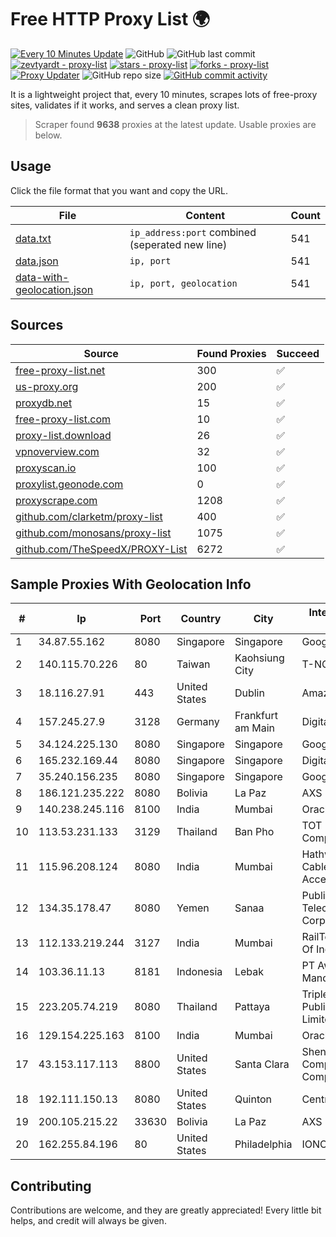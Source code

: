 
# Free HTTP Proxy List 🌍

[![Every 10 Minutes Update](https://github.com/mertguvencli/http-proxy-list/actions/workflows/main.yml/badge.svg?branch=main)](https://github.com/mertguvencli/http-proxy-list/actions/workflows/main.yml)
![GitHub](https://img.shields.io/github/license/mertguvencli/http-proxy-list)
![GitHub last commit](https://img.shields.io/github/last-commit/mertguvencli/http-proxy-list)
[![zevtyardt - proxy-list](https://img.shields.io/static/v1?label=zevtyardt&message=proxy-list&color=blue&logo=github)](https://github.com/zevtyardt/proxy-list "Go to GitHub repo")
[![stars - proxy-list](https://img.shields.io/github/stars/zevtyardt/proxy-list?style=social)](https://github.com/zevtyardt/proxy-list)
[![forks - proxy-list](https://img.shields.io/github/forks/zevtyardt/proxy-list?style=social)](https://github.com/zevtyardt/proxy-list)
[![Proxy Updater](https://github.com/zevtyardt/proxy-list/workflows/Proxy%20Updater/badge.svg)](https://github.com/zevtyardt/proxy-list/actions?query=workflow:"Proxy+Updater")
![GitHub repo size](https://img.shields.io/github/repo-size/zevtyardt/proxy-list)
[![GitHub commit activity](https://img.shields.io/github/commit-activity/m/zevtyardt/proxy-list?logo=commits)](https://github.com/zevtyardt/proxy-list/commits/main)

It is a lightweight project that, every 10 minutes, scrapes lots of free-proxy sites, validates if it works, and serves a clean proxy list.

> Scraper found **9638** proxies at the latest update. Usable proxies are below.

## Usage

Click the file format that you want and copy the URL.

|File|Content|Count|
|----|-------|-----|
|[data.txt](https://raw.githubusercontent.com/mertguvencli/http-proxy-list/main/proxy-list/data.txt)|`ip_address:port` combined (seperated new line)|541|
|[data.json](https://raw.githubusercontent.com/mertguvencli/http-proxy-list/main/proxy-list/data.json)|`ip, port`|541|
|[data-with-geolocation.json](https://raw.githubusercontent.com/mertguvencli/http-proxy-list/main/proxy-list/data-with-geolocation.json)|`ip, port, geolocation`|541|

## Sources

|Source|Found Proxies|Succeed|
|------|-------------|-------|
|[free-proxy-list.net](https://free-proxy-list.net)|300|✅|
|[us-proxy.org](https://www.us-proxy.org)|200|✅|
|[proxydb.net](http://proxydb.net)|15|✅|
|[free-proxy-list.com](https://free-proxy-list.com/?page=&port=&type%5B%5D=http&type%5B%5D=https&up_time=0&search=Search)|10|✅|
|[proxy-list.download](https://www.proxy-list.download/HTTP)|26|✅|
|[vpnoverview.com](https://vpnoverview.com/privacy/anonymous-browsing/free-proxy-servers)|32|✅|
|[proxyscan.io](https://www.proxyscan.io)|100|✅|
|[proxylist.geonode.com](https://proxylist.geonode.com/api/proxy-list?limit=300&page=1&sort_by=lastChecked&sort_type=desc&protocols=http,https)|0|✅|
|[proxyscrape.com](https://api.proxyscrape.com/v2/?request=displayproxies&protocol=http&timeout=10000&country=all&ssl=all&anonymity=all)|1208|✅|
|[github.com/clarketm/proxy-list](https://raw.githubusercontent.com/clarketm/proxy-list/master/proxy-list-raw.txt)|400|✅|
|[github.com/monosans/proxy-list](https://raw.githubusercontent.com/monosans/proxy-list/main/proxies/http.txt)|1075|✅|
|[github.com/TheSpeedX/PROXY-List](https://raw.githubusercontent.com/TheSpeedX/PROXY-List/master/http.txt)|6272|✅|


## Sample Proxies With Geolocation Info

|#|Ip|Port|Country|City|Internet Service Provider|
|-|--|----|-------|----|-------------------------|
|1|34.87.55.162|8080|Singapore|Singapore|Google LLC|
|2|140.115.70.226|80|Taiwan|Kaohsiung City|T-NCU.EDU.TW|
|3|18.116.27.91|443|United States|Dublin|Amazon.com, Inc.|
|4|157.245.27.9|3128|Germany|Frankfurt am Main|DigitalOcean, LLC|
|5|34.124.225.130|8080|Singapore|Singapore|Google LLC|
|6|165.232.169.44|8080|Singapore|Singapore|DigitalOcean, LLC|
|7|35.240.156.235|8080|Singapore|Singapore|Google LLC|
|8|186.121.235.222|8080|Bolivia|La Paz|AXS Bolivia S. A.|
|9|140.238.245.116|8100|India|Mumbai|Oracle Corporation|
|10|113.53.231.133|3129|Thailand|Ban Pho|TOT Public Company Limited|
|11|115.96.208.124|8080|India|Mumbai|Hathway IP over Cable Internet Access|
|12|134.35.178.47|8080|Yemen|Sanaa|Public Telecommunication Corporation|
|13|112.133.219.244|3127|India|Mumbai|RailTel Corporation Of India Ltd|
|14|103.36.11.13|8181|Indonesia|Lebak|PT Awinet Global Mandiri|
|15|223.205.74.219|8080|Thailand|Pattaya|Triple T Broadband Public Company Limited|
|16|129.154.225.163|8100|India|Mumbai|Oracle Corporation|
|17|43.153.117.113|8800|United States|Santa Clara|Shenzhen Tencent Computer Systems Company Limited|
|18|192.111.150.13|8080|United States|Quinton|Centrilogic|
|19|200.105.215.22|33630|Bolivia|La Paz|AXS Bolivia S. A.|
|20|162.255.84.196|80|United States|Philadelphia|IONOS SE|



## Contributing

Contributions are welcome, and they are greatly appreciated! Every
little bit helps, and credit will always be given.


